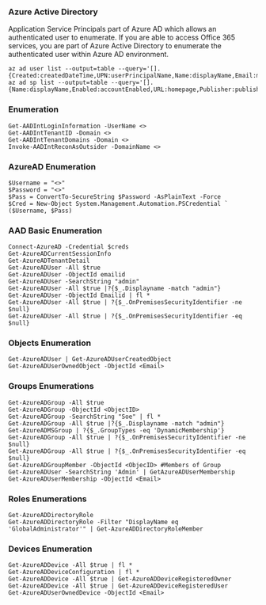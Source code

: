 ### Azure Active Directory
Application Service Principals part of Azure AD which allows an authenticated user to enumerate. If you are able to access Office 365 services, you are part of Azure Active Directory to enumerate the authenticated user within Azure AD environment. 

```
az ad user list --output=table --query='[].{Created:createdDateTime,UPN:userPrincipalName,Name:displayName,Email:mail,UserId:mailNickname,Enabled:accountEnabled}'
az ad sp list --output=table --query='[].{Name:displayName,Enabled:accountEnabled,URL:homepage,Publisher:publisherName,MetadataURL:samlMetadataUrl}'
```

### Enumeration
```
Get-AADIntLoginInformation -UserName <>
Get-AADIntTenantID -Domain <>
Get-AADIntTenantDomains -Domain <>
Invoke-AADIntReconAsOutsider -DomainName <>
```
### AzureAD Enumeration


```
$Username = "<>"
$Password = "<>"
$Pass = ConvertTo-SecureString $Password -AsPlainText -Force
$Cred = New-Object System.Management.Automation.PSCredential `
($Username, $Pass)
```
### AAD Basic Enumeration
```
Connect-AzureAD -Credential $creds
Get-AzureADCurrentSessionInfo
Get-AzureADTenantDetail
Get-AzureADUser -All $true
Get-AzureADUser -ObjectId emailid
Get-AzureADUser -SearchString "admin"
Get-AzureADUser -All $true |?{$_.Displayname -match "admin"}
Get-AzureADUser -ObjectId Emailid | fl *
Get-AzureADUser -All $true | ?{$_.OnPremisesSecurityIdentifier -ne $null}
Get-AzureADUser -All $true | ?{$_.OnPremisesSecurityIdentifier -eq $null}

```
### Objects Enumeration
```
Get-AzureADUser | Get-AzureADUserCreatedObject
Get-AzureADUserOwnedObject -ObjectId <Email>
```
### Groups Enumerations
```
Get-AzureADGroup -All $true
Get-AzureADGroup -ObjectId <ObjectID>
Get-AzureADGroup -SearchString "Soe" | fl *
Get-AzureADGroup -All $true |?{$_.Displayname -match "admin"}
Get-AzureADMSGroup | ?{$_.GroupTypes -eq 'DynamicMembership'}
Get-AzureADGroup -All $true | ?{$_.OnPremisesSecurityIdentifier -ne $null}
Get-AzureADGroup -All $true | ?{$_.OnPremisesSecurityIdentifier -eq $null}
Get-AzureADGroupMember -ObjectId <ObjecID> #Members of Group
Get-AzureADUser -SearchString 'Admin' | GetAzureADUserMembership
Get-AzureADUserMembership -ObjectId <Email>
```
### Roles Enumerations
```
Get-AzureADDirectoryRole
Get-AzureADDirectoryRole -Filter "DisplayName eq 'GlobalAdministrator'" | Get-AzureADDirectoryRoleMember
```
### Devices Enumeration
```
Get-AzureADDevice -All $true | fl *
Get-AzureADDeviceConfiguration | fl *
Get-AzureADDevice -All $true | Get-AzureADDeviceRegisteredOwner
Get-AzureADDevice -All $true | Get-AzureADDeviceRegisteredUser
Get-AzureADUserOwnedDevice -ObjectId <Email>
```
